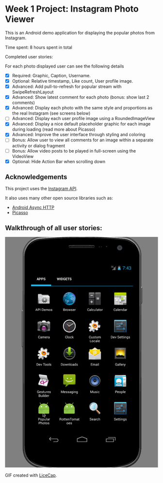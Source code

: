 # Week 1 Project: Instagram Photo Viewer

This is an Android demo application for displaying the popular photos from Instagram.

Time spent: 8 hours spent in total

Completed user stories:

For each photo displayed user can see the following details
 * [x] Required: Graphic, Caption, Username.
 * [x] Optional: Relative timestamp, Like count, User profile image.
 * [x] Advanced: Add pull-to-refresh for popular stream with SwipeRefreshLayout
 * [x] Advanced: Show latest comment for each photo (bonus: show last 2 comments)
 * [x] Advanced: Display each photo with the same style and proportions as the real Instagram (see screens below)
 * [ ] Advanced: Display each user profile image using a RoundedImageView
 * [x] Advanced: Display a nice default placeholder graphic for each image during loading (read more about Picasso)
 * [x] Advanced: Improve the user interface through styling and coloring
 * [ ] Bonus: Allow user to view all comments for an image within a separate activity or dialog fragment
 * [ ] Bonus: Allow video posts to be played in full-screen using the VideoView
 * [x] Optional: Hide Action Bar when scrolling down

## Acknowledgements

This project uses the [Instagram API](https://instagram.com/developer/).

It also uses many other open source libraries such as:

 * [Android Async HTTP](https://github.com/loopj/android-async-http)
 * [Picasso](http://square.github.io/picasso/)

## Walkthrough of all user stories:

![Video Walkthrough](PopularPhotos.gif)

GIF created with [LiceCap](http://www.cockos.com/licecap/).
